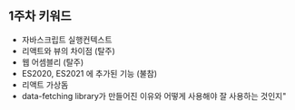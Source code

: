 ## 1주차 키워드

- 자바스크립트 실행컨텍스트
- 리액트와 뷰의 차이점 (탈주)
- 웹 어셈블리 (탈주)
- ES2020, ES2021 에 추가된 기능 (불참)
- 리액트 가상돔
- data-fetching library가 만들어진 이유와 어떻게 사용해야 잘 사용하는 것인지"